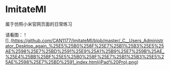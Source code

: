 # ImitateMI
属于仿照小米官网页面的日常练习

请看图：
![]_(https://github.com/CAN1177/ImitateMI/blob/master/_C__Users_Administrator_Desktop_again_%25E5%25B0%258F%25E7%25B1%25B3%25E5%25AE%2598%25E7%25BD%2591%25E9%25A1%25B9%25E7%259B%25AE_%25E4%25BB%25BF%25E5%25B0%258F%25E7%25B1%25B3%25E5%25AE%2598%25E7%25BD%2591_index.html(iPad%20Pro).png)

